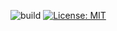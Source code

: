 
![build](https://github.com/uyen9vba/Oesbot/workflows/build/badge.svg?branch=master)
[![License: MIT](https://img.shields.io/badge/License-MIT-yellow.svg)](https://opensource.org/licenses/MIT)
